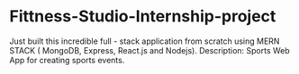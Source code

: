 # Fittness-Studio-Internship-project
Just built this incredible full - stack application from scratch using MERN STACK ( MongoDB, Express, React.js and Nodejs). Description: Sports Web App for creating sports events.
